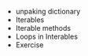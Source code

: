 

* unpaking dictionary
* Iterables 
* Iterable methods
* Loops in Interables
* Exercise














